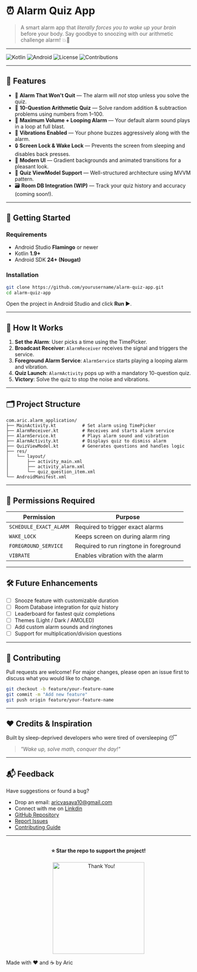# ⏰ Alarm Quiz App

> A smart alarm app that *literally forces you to wake up your brain* before your body. Say goodbye to snoozing with our arithmetic challenge alarm! 💥📱

---

![Kotlin](https://img.shields.io/badge/Kotlin-1.9-blueviolet?style=flat&logo=kotlin)
![Android](https://img.shields.io/badge/Android-7.0+-green?style=flat&logo=android)
![License](https://img.shields.io/github/license/yourusername/alarm-quiz-app)
![Contributions](https://img.shields.io/badge/contributions-welcome-orange)

---

## 📲 Features

- 🔔 **Alarm That Won't Quit** — The alarm will *not* stop unless you solve the quiz.
- 🧮 **10-Question Arithmetic Quiz** — Solve random addition & subtraction problems using numbers from 1–100.
- 📢 **Maximum Volume + Looping Alarm** — Your default alarm sound plays in a loop at full blast.
- 📳 **Vibrations Enabled** — Your phone buzzes aggressively along with the alarm.
- 🔒 **Screen Lock & Wake Lock** — Prevents the screen from sleeping and disables back presses.
- 🎨 **Modern UI** — Gradient backgrounds and animated transitions for a pleasant look.
- 🧠 **Quiz ViewModel Support** — Well-structured architecture using MVVM pattern.
- 🗃 **Room DB Integration (WIP)** — Track your quiz history and accuracy (coming soon!).

---

## 🚀 Getting Started

### Requirements
- Android Studio **Flamingo** or newer
- Kotlin **1.9+**
- Android SDK **24+ (Nougat)**

### Installation

```bash
git clone https://github.com/yourusername/alarm-quiz-app.git
cd alarm-quiz-app
```

Open the project in Android Studio and click **Run ▶️**.

---

## 🧠 How It Works

1. **Set the Alarm**: User picks a time using the TimePicker.
2. **Broadcast Receiver**: `AlarmReceiver` receives the signal and triggers the service.
3. **Foreground Alarm Service**: `AlarmService` starts playing a looping alarm and vibration.
4. **Quiz Launch**: `AlarmActivity` pops up with a mandatory 10-question quiz.
5. **Victory**: Solve the quiz to stop the noise and vibrations.

---

## 🗂 Project Structure

```text
com.aric.alarm_application/
├── MainActivity.kt          # Set alarm using TimePicker
├── AlarmReceiver.kt         # Receives and starts alarm service
├── AlarmService.kt          # Plays alarm sound and vibration
├── AlarmActivity.kt         # Displays quiz to dismiss alarm
├── QuizViewModel.kt         # Generates questions and handles logic
├── res/
│   └── layout/
│       ├── activity_main.xml
│       ├── activity_alarm.xml
│       └── quiz_question_item.xml
└── AndroidManifest.xml
```

---

## 🔐 Permissions Required

| Permission | Purpose |
|------------|---------|
| `SCHEDULE_EXACT_ALARM` | Required to trigger exact alarms |
| `WAKE_LOCK`            | Keeps screen on during alarm ring |
| `FOREGROUND_SERVICE`   | Required to run ringtone in foreground |
| `VIBRATE`              | Enables vibration with the alarm |


---

## 🛠 Future Enhancements

- [ ] Snooze feature with customizable duration
- [ ] Room Database integration for quiz history
- [ ] Leaderboard for fastest quiz completions
- [ ] Themes (Light / Dark / AMOLED)
- [ ] Add custom alarm sounds and ringtones
- [ ] Support for multiplication/division questions

---

## 🤝 Contributing

Pull requests are welcome! For major changes, please open an issue first to discuss what you would like to change.

```bash
git checkout -b feature/your-feature-name
git commit -m "Add new feature"
git push origin feature/your-feature-name
```

---


## ❤️ Credits & Inspiration

Built by sleep-deprived developers who were tired of oversleeping 😴

> _"Wake up, solve math, conquer the day!"_

---

## 📬 Feedback

Have suggestions or found a bug?

- Drop an email: aricvasaya10@gmail.com
- Connect with me on [Linkdin](https://www.linkedin.com/in/aric-vasaya-a7a0b1287/)
- [GitHub Repository](https://github.com/aric1605/Alarm_Application)
- [Report Issues](https://github.com/aric1605/Alarm_Application/issues)
- [Contributing Guide](CONTRIBUTING.md)

---

<div align="center"> <br /> <b>⭐ Star the repo to support the project!</b> <br /><br /> <img src="https://media.giphy.com/media/v1.Y2lkPTc5MGI3NjExaWR3eDBrMDF5ZnUyYmJlOXFlYTVncmJoajgwMTRtdGszcDBpa2x3YiZlcD12MV9naWZzX3NlYXJjaCZjdD1n/l4FGGafcOHmrlQxG0/giphy.gif" width="250px" alt="Thank You!" /> </div>


Made with ❤️ and ☕ by Aric

